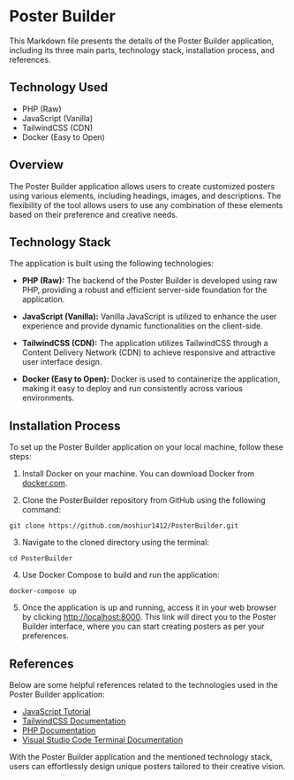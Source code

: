 # Poster Builder

This Markdown file presents the details of the Poster Builder application, including its three main parts, technology stack, installation process, and references.

## Technology Used

- PHP (Raw)
- JavaScript (Vanilla)
- TailwindCSS (CDN)
- Docker (Easy to Open)

## Overview

The Poster Builder application allows users to create customized posters using various elements, including headings, images, and descriptions. The flexibility of the tool allows users to use any combination of these elements based on their preference and creative needs.

## Technology Stack

The application is built using the following technologies:

- **PHP (Raw):** The backend of the Poster Builder is developed using raw PHP, providing a robust and efficient server-side foundation for the application.

- **JavaScript (Vanilla):** Vanilla JavaScript is utilized to enhance the user experience and provide dynamic functionalities on the client-side.

- **TailwindCSS (CDN):** The application utilizes TailwindCSS through a Content Delivery Network (CDN) to achieve responsive and attractive user interface design.

- **Docker (Easy to Open):** Docker is used to containerize the application, making it easy to deploy and run consistently across various environments.

## Installation Process

To set up the Poster Builder application on your local machine, follow these steps:

1. Install Docker on your machine. You can download Docker from [docker.com](https://www.docker.com).

2. Clone the PosterBuilder repository from GitHub using the following command:
```
git clone https://github.com/moshiur1412/PosterBuilder.git

```
3. Navigate to the cloned directory using the terminal:

```
cd PosterBuilder

```
4. Use Docker Compose to build and run the application:
```
docker-compose up

```
5. Once the application is up and running, access it in your web browser by clicking [http://localhost:8000](http://localhost:8000). This link will direct you to the Poster Builder interface, where you can start creating posters as per your preferences.

## References

Below are some helpful references related to the technologies used in the Poster Builder application:

- [JavaScript Tutorial](https://www.javascripttutorial.net)
- [TailwindCSS Documentation](https://tailwindcss.com/doc)
- [PHP Documentation](https://www.php.net/download-docs.php)
- [Visual Studio Code Terminal Documentation](https://code.visualstudio.com/docs/terminal)

With the Poster Builder application and the mentioned technology stack, users can effortlessly design unique posters tailored to their creative vision.



